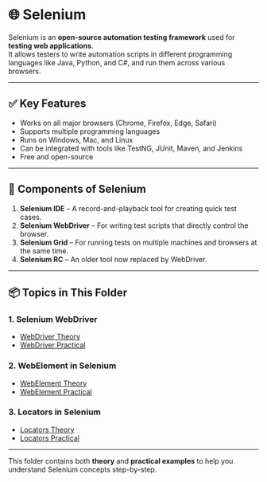 # 🌐 Selenium

Selenium is an **open-source automation testing framework** used for **testing web applications**.  
It allows testers to write automation scripts in different programming languages like Java, Python, and C#, and run them across various browsers.

---

## ✅ Key Features
- Works on all major browsers (Chrome, Firefox, Edge, Safari)
- Supports multiple programming languages
- Runs on Windows, Mac, and Linux
- Can be integrated with tools like TestNG, JUnit, Maven, and Jenkins
- Free and open-source

---

## 🧩 Components of Selenium
1. **Selenium IDE** – A record-and-playback tool for creating quick test cases.
2. **Selenium WebDriver** – For writing test scripts that directly control the browser.
3. **Selenium Grid** – For running tests on multiple machines and browsers at the same time.
4. **Selenium RC** – An older tool now replaced by WebDriver.

---

## 📦 Topics in This Folder

### 1. Selenium WebDriver
- [WebDriver Theory](./webdriver_theory.md)  
- [WebDriver Practical](./webdriver_practical.md)  

### 2. WebElement in Selenium
- [WebElement Theory](./webelement_theory.md)  
- [WebElement Practical](./webelement_practical.md)  

### 3. Locators in Selenium
- [Locators Theory](./locators_theory.md)  
- [Locators Practical](./locators_practical.md)  

---

This folder contains both **theory** and **practical examples** to help you understand Selenium concepts step-by-step.
